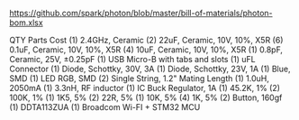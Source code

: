 https://github.com/spark/photon/blob/master/bill-of-materials/photon-bom.xlsx

QTY   Parts                                 Cost
(1)   2.4GHz, Ceramic
(2)   22uF, Ceramic, 10V, 10%, X5R
(6)   0.1uF, Ceramic, 10V, 10%, X5R
(4)   10uF, Ceramic, 10V, 10%, X5R
(1)   0.8pF, Ceramic, 25V, ±0.25pF
(1)   USB Micro-B with tabs and slots
(1)   uFL Connector
(1)   Diode, Schottky, 30V, 3A
(1)   Diode, Schottky, 23V, 1A
(1)   Blue, SMD
(1)   LED RGB, SMD
(2)   Single String, 1.2" Mating Length
(1)   1.0uH, 2050mA
(1)   3.3nH, RF inductor
(1)   IC Buck Regulator, 1A
(1)   45.2K, 1%
(2)   100K, 1%
(1)   1K5, 5%
(2)   22R, 5%
(1)   10K, 5%
(4)   1K, 5%
(2)   Button, 160gf
(1)   DDTA113ZUA
(1)   Broadcom Wi-FI + STM32 MCU
